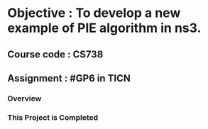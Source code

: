 <h1>Objective : To develop a new example of PIE algorithm in ns3.</h1>
<h2>Course code : CS738</h2>
<h2>Assignment : #GP6 in TICN</h2>
<h3>Overview </h3>
<h3> This Project is Completed</h3>
